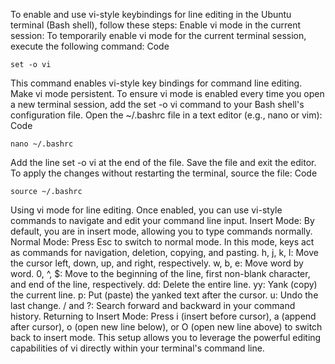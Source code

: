 To enable and use vi-style keybindings for line editing in the Ubuntu terminal (Bash shell), follow these steps:
Enable vi mode in the current session:
To temporarily enable vi mode for the current terminal session, execute the following command:
Code

    set -o vi
This command enables vi-style key bindings for command line editing. Make vi mode persistent.
To ensure vi mode is enabled every time you open a new terminal session, add the set -o vi command to your Bash shell's configuration file.
Open the ~/.bashrc file in a text editor (e.g., nano or vim):
Code

    nano ~/.bashrc
Add the line set -o vi at the end of the file. Save the file and exit the editor.
To apply the changes without restarting the terminal, source the file:
Code

    source ~/.bashrc
Using vi mode for line editing.
Once enabled, you can use vi-style commands to navigate and edit your command line input.
Insert Mode:
By default, you are in insert mode, allowing you to type commands normally.
Normal Mode:
Press Esc to switch to normal mode. In this mode, keys act as commands for navigation, deletion, copying, and pasting.
h, j, k, l: Move the cursor left, down, up, and right, respectively.
w, b, e: Move word by word.
0, ^, $: Move to the beginning of the line, first non-blank character, and end of the line, respectively.
dd: Delete the entire line.
yy: Yank (copy) the current line.
p: Put (paste) the yanked text after the cursor.
u: Undo the last change.
/ and ?: Search forward and backward in your command history.
Returning to Insert Mode:
Press i (insert before cursor), a (append after cursor), o (open new line below), or O (open new line above) to switch back to insert mode.
This setup allows you to leverage the powerful editing capabilities of vi directly within your terminal's command line.
